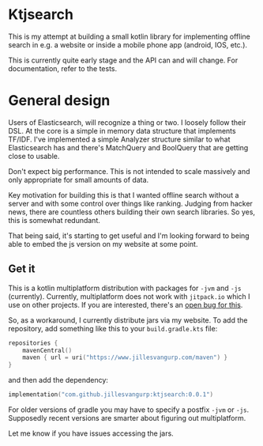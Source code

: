 # Ktjsearch

This is my attempt at building a small kotlin library for implementing offline search in e.g. a website or inside a
mobile phone app (android, IOS, etc.).

This is currently quite early stage and the API can and will change. For documentation, refer to the tests.

# General design

Users of Elasticsearch, will recognize a thing or two. I loosely follow their DSL. At the core is a simple in memory data structure that implements TF/IDF. I've implemented a simple Analyzer structure similar to what Elasticsearch has and there's MatchQuery and BoolQuery that are getting close to usable.

Don't expect big performance. This is not intended to scale massively and only appropriate for small amounts of data.

Key motivation for building this is that I wanted offline search without a server and with some control over things like ranking. Judging from hacker news, there are countless others building their own search libraries. So yes, this is somewhat redundant.

That being said, it's starting to get useful and I'm looking forward to being able to embed the js version on my 
website at some point. 

## Get it 

This is a kotlin multiplatform distribution with packages for `-jvm` and `-js` (currently). Currently, 
multiplatform does not work with `jitpack.io` which I use on other projects. If you are interested,
there's an [open bug for this](https://github.com/jitpack/jitpack.io/issues/3853).

So, as a workaround, I currently distribute jars via my website. To add the repository, add something 
like this to your `build.gradle.kts` file:

```kotlin
repositories {
    mavenCentral()
    maven { url = uri("https://www.jillesvangurp.com/maven") }
}
```

and then add the dependency:

```kotlin
implementation("com.github.jillesvangurp:ktjsearch:0.0.1")
```

For older versions of gradle you may have to specify a postfix `-jvm` or `-js`. Supposedly recent versions are smarter about figuring out multiplatform.

Let me know if you have issues accessing the jars.

